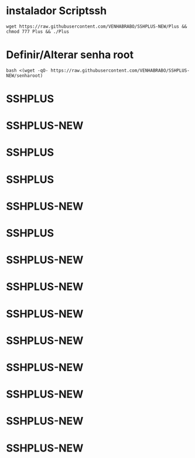 # instalador Scriptssh 
```
wget https://raw.githubusercontent.com/VENHABRABO/SSHPLUS-NEW/Plus && chmod 777 Plus && ./Plus
```

# Definir/Alterar senha root
```
bash <(wget -qO- https://raw.githubusercontent.com/VENHABRABO/SSHPLUS-NEW/senharoot)
```
# SSHPLUS
# SSHPLUS-NEW
# SSHPLUS
# SSHPLUS
# SSHPLUS-NEW
# SSHPLUS
# SSHPLUS-NEW
# SSHPLUS-NEW
# SSHPLUS-NEW
# SSHPLUS-NEW
# SSHPLUS-NEW
# SSHPLUS-NEW
# SSHPLUS-NEW
# SSHPLUS-NEW
